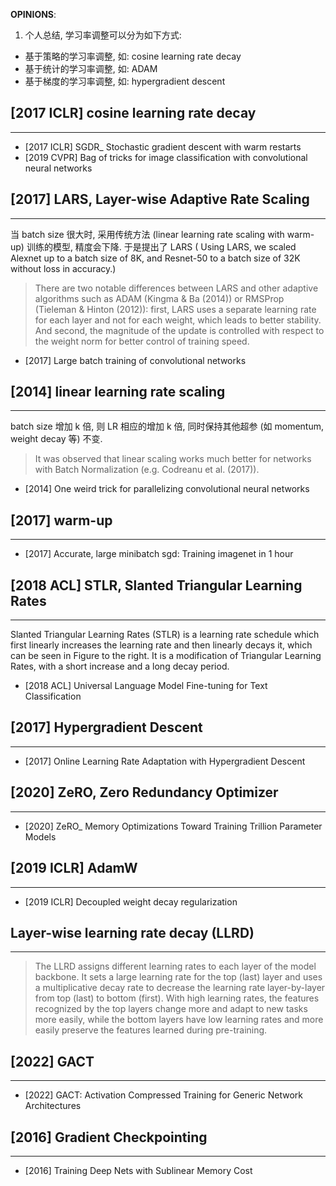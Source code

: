 **OPINIONS**:
1) 个人总结, 学习率调整可以分为如下方式:
- 基于策略的学习率调整, 如: cosine learning rate decay
- 基于统计的学习率调整, 如: ADAM
- 基于梯度的学习率调整, 如: hypergradient descent

## [2017 ICLR] cosine learning rate decay
---
- [2017 ICLR] SGDR_ Stochastic gradient descent with warm restarts
- [2019 CVPR] Bag of tricks for image classification with convolutional neural networks

## [2017] LARS, Layer-wise Adaptive Rate Scaling
---
当 batch size 很大时, 采用传统方法 (linear learning rate scaling with warm-up) 训练的模型, 精度会下降. 于是提出了 LARS ( Using LARS, we scaled Alexnet up to a batch size of 8K, and Resnet-50 to a batch size of 32K without loss in accuracy.)

> There are two notable differences between LARS and other adaptive algorithms such as ADAM (Kingma &
> Ba (2014)) or RMSProp (Tieleman & Hinton (2012)): first, LARS uses a separate learning rate for
> each layer and not for each weight, which leads to better stability. And second, the magnitude of the
> update is controlled with respect to the weight norm for better control of training speed.

- [2017] Large batch training of convolutional networks

## [2014] linear learning rate scaling 
---
batch size 增加 k 倍, 则 LR 相应的增加 k 倍, 同时保持其他超参 (如 momentum, weight decay 等) 不变.

> It was observed that linear scaling works much better for networks with Batch
> Normalization (e.g. Codreanu et al. (2017)).

- [2014] One weird trick for parallelizing convolutional neural networks

## [2017] warm-up
---
- [2017] Accurate, large minibatch sgd: Training imagenet in 1 hour

## [2018 ACL] STLR, Slanted Triangular Learning Rates
---
Slanted Triangular Learning Rates (STLR) is a learning rate schedule which first linearly increases the learning rate and then linearly decays it, which can be seen in Figure to the right. It is a modification of Triangular Learning Rates, with a short increase and a long decay period.

- [2018 ACL] Universal Language Model Fine-tuning for Text Classification

## [2017] Hypergradient Descent
--- 
- [2017] Online Learning Rate Adaptation with Hypergradient Descent


## [2020] ZeRO, Zero Redundancy Optimizer 
---
- [2020] ZeRO_ Memory Optimizations Toward Training Trillion Parameter Models


## [2019 ICLR] AdamW
---
- [2019 ICLR] Decoupled weight decay regularization

## Layer-wise learning rate decay (LLRD)
----
> The LLRD assigns different learning rates to each layer of the model backbone. It sets a large learning rate for the top (last) layer and uses a multiplicative decay rate to decrease the learning rate layer-by-layer from top (last) to bottom (first). With high learning rates, the features recognized by the top layers change more and adapt to new tasks more easily, while the bottom layers have low learning rates and more easily preserve the features learned during pre-training.

## [2022] GACT
---
- [2022] GACT: Activation Compressed Training for Generic Network Architectures

## [2016] Gradient Checkpointing
---
- [2016] Training Deep Nets with Sublinear Memory Cost
